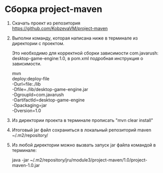 # Сборка project-maven

1. Скачать проект из репозитория https://github.com/KobzevaVM/project-maven
2. Выполни команду, которая написана ниже в терминале из директории с проектом.
	 
	 Это необходимо для корректной сборки зависимости com.javarush: desktop-game-engine:1.0, в pom.xml подробная инструкция о зависимости.

	mvn \
	deploy:deploy-file \
	-Durl=file:./lib \
	-Dfile=./lib/desktop-game-engine.jar \
	-DgroupId=com.javarush \
	-DartifactId=desktop-game-engine \
	-Dpackaging=jar \
	-Dversion=1.0

4. Из директории проекта в терминале прописать "mvn clear install"
5. Итоговый jar файл сохраниться в локальный репозиторий maven ~/.m2/repository/
6. Из любой директории можно вызвать запуск jar файла командой в терминале:

	java -jar ~/.m2/repository/jru/module3/project-maven/1.0/project-maven-1.0.jar

